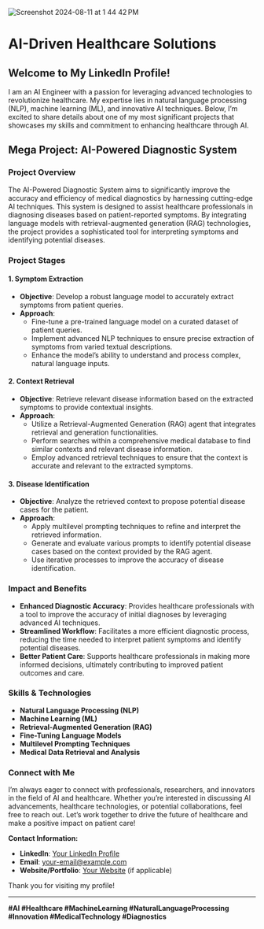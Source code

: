 ![Screenshot 2024-08-11 at 1 44 42 PM](https://github.com/user-attachments/assets/176b38df-8105-4f0e-b176-2fbfda9b63a3)
# AI-Driven Healthcare Solutions

## Welcome to My LinkedIn Profile!

I am an AI Engineer with a passion for leveraging advanced technologies to revolutionize healthcare. My expertise lies in natural language processing (NLP), machine learning (ML), and innovative AI techniques. Below, I’m excited to share details about one of my most significant projects that showcases my skills and commitment to enhancing healthcare through AI.

## Mega Project: AI-Powered Diagnostic System

### **Project Overview**

The AI-Powered Diagnostic System aims to significantly improve the accuracy and efficiency of medical diagnostics by harnessing cutting-edge AI techniques. This system is designed to assist healthcare professionals in diagnosing diseases based on patient-reported symptoms. By integrating language models with retrieval-augmented generation (RAG) technologies, the project provides a sophisticated tool for interpreting symptoms and identifying potential diseases.

### **Project Stages**

#### **1. Symptom Extraction**

- **Objective**: Develop a robust language model to accurately extract symptoms from patient queries.
- **Approach**: 
  - Fine-tune a pre-trained language model on a curated dataset of patient queries.
  - Implement advanced NLP techniques to ensure precise extraction of symptoms from varied textual descriptions.
  - Enhance the model’s ability to understand and process complex, natural language inputs.

#### **2. Context Retrieval**

- **Objective**: Retrieve relevant disease information based on the extracted symptoms to provide contextual insights.
- **Approach**:
  - Utilize a Retrieval-Augmented Generation (RAG) agent that integrates retrieval and generation functionalities.
  - Perform searches within a comprehensive medical database to find similar contexts and relevant disease information.
  - Employ advanced retrieval techniques to ensure that the context is accurate and relevant to the extracted symptoms.

#### **3. Disease Identification**

- **Objective**: Analyze the retrieved context to propose potential disease cases for the patient.
- **Approach**:
  - Apply multilevel prompting techniques to refine and interpret the retrieved information.
  - Generate and evaluate various prompts to identify potential disease cases based on the context provided by the RAG agent.
  - Use iterative processes to improve the accuracy of disease identification.

### **Impact and Benefits**

- **Enhanced Diagnostic Accuracy**: Provides healthcare professionals with a tool to improve the accuracy of initial diagnoses by leveraging advanced AI techniques.
- **Streamlined Workflow**: Facilitates a more efficient diagnostic process, reducing the time needed to interpret patient symptoms and identify potential diseases.
- **Better Patient Care**: Supports healthcare professionals in making more informed decisions, ultimately contributing to improved patient outcomes and care.

### **Skills & Technologies**

- **Natural Language Processing (NLP)**
- **Machine Learning (ML)**
- **Retrieval-Augmented Generation (RAG)**
- **Fine-Tuning Language Models**
- **Multilevel Prompting Techniques**
- **Medical Data Retrieval and Analysis**

### **Connect with Me**

I’m always eager to connect with professionals, researchers, and innovators in the field of AI and healthcare. Whether you’re interested in discussing AI advancements, healthcare technologies, or potential collaborations, feel free to reach out. Let’s work together to drive the future of healthcare and make a positive impact on patient care!

**Contact Information:**

- **LinkedIn**: [Your LinkedIn Profile](https://www.linkedin.com/in/your-profile)
- **Email**: [your-email@example.com](mailto:your-email@example.com)
- **Website/Portfolio**: [Your Website](https://www.your-website.com) (if applicable)

Thank you for visiting my profile!

---

**#AI #Healthcare #MachineLearning #NaturalLanguageProcessing #Innovation #MedicalTechnology #Diagnostics**
